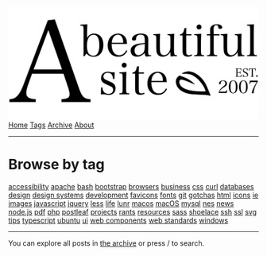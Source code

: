 <a href="index.html" class="header-link"><img src="images/logos/wordmark.svg" alt="A Beautiful Site" class="wordmark" /></a> <a href="index.html" class="nav-item">Home</a> <a href="tags/index.html" class="nav-item nav-item-active">Tags</a> <a href="posts/index.html" class="nav-item">Archive</a> <a href="about/index.html" class="nav-item">About</a>

------------------------------------------------------------------------

Browse by tag
=============

<a href="tags/accessibility/index.html" class="post-tag post-tag-large">accessibility</a> <a href="tags/apache/index.html" class="post-tag post-tag-large">apache</a> <a href="tags/bash/index.html" class="post-tag post-tag-large">bash</a> <a href="tags/bootstrap/index.html" class="post-tag post-tag-large">bootstrap</a> <a href="tags/browsers/index.html" class="post-tag post-tag-large">browsers</a> <a href="tags/business/index.html" class="post-tag post-tag-large">business</a> <a href="tags/css/index.html" class="post-tag post-tag-large">css</a> <a href="tags/curl/index.html" class="post-tag post-tag-large">curl</a> <a href="tags/databases/index.html" class="post-tag post-tag-large">databases</a> <a href="tags/design/index.html" class="post-tag post-tag-large">design</a> <a href="tags/design%20systems/index.html" class="post-tag post-tag-large">design systems</a> <a href="tags/development/index.html" class="post-tag post-tag-large">development</a> <a href="tags/favicons/index.html" class="post-tag post-tag-large">favicons</a> <a href="tags/fonts/index.html" class="post-tag post-tag-large">fonts</a> <a href="tags/git/index.html" class="post-tag post-tag-large">git</a> <a href="tags/gotchas/index.html" class="post-tag post-tag-large">gotchas</a> <a href="tags/html/index.html" class="post-tag post-tag-large">html</a> <a href="tags/icons/index.html" class="post-tag post-tag-large">icons</a> <a href="tags/ie/index.html" class="post-tag post-tag-large">ie</a> <a href="tags/images/index.html" class="post-tag post-tag-large">images</a> <a href="tags/javascript/index.html" class="post-tag post-tag-large">javascript</a> <a href="tags/jquery/index.html" class="post-tag post-tag-large">jquery</a> <a href="tags/less/index.html" class="post-tag post-tag-large">less</a> <a href="tags/life/index.html" class="post-tag post-tag-large">life</a> <a href="tags/lunr/index.html" class="post-tag post-tag-large">lunr</a> <a href="tags/macos/index.html" class="post-tag post-tag-large">macos</a> <a href="tags/macOS/index-2.html" class="post-tag post-tag-large">macOS</a> <a href="tags/mysql/index.html" class="post-tag post-tag-large">mysql</a> <a href="tags/nes/index.html" class="post-tag post-tag-large">nes</a> <a href="tags/news/index.html" class="post-tag post-tag-large">news</a> <a href="tags/node.js/index.html" class="post-tag post-tag-large">node.js</a> <a href="tags/pdf/index.html" class="post-tag post-tag-large">pdf</a> <a href="tags/php/index.html" class="post-tag post-tag-large">php</a> <a href="tags/postleaf/index.html" class="post-tag post-tag-large">postleaf</a> <a href="tags/projects/index.html" class="post-tag post-tag-large">projects</a> <a href="tags/rants/index.html" class="post-tag post-tag-large">rants</a> <a href="tags/resources/index.html" class="post-tag post-tag-large">resources</a> <a href="tags/sass/index.html" class="post-tag post-tag-large">sass</a> <a href="tags/shoelace/index.html" class="post-tag post-tag-large">shoelace</a> <a href="tags/ssh/index.html" class="post-tag post-tag-large">ssh</a> <a href="tags/ssl/index.html" class="post-tag post-tag-large">ssl</a> <a href="tags/svg/index.html" class="post-tag post-tag-large">svg</a> <a href="tags/tips/index.html" class="post-tag post-tag-large">tips</a> <a href="tags/typescript/index.html" class="post-tag post-tag-large">typescript</a> <a href="tags/ubuntu/index.html" class="post-tag post-tag-large">ubuntu</a> <a href="tags/ui/index.html" class="post-tag post-tag-large">ui</a> <a href="tags/web%20components/index.html" class="post-tag post-tag-large">web components</a> <a href="tags/web%20standards/index.html" class="post-tag post-tag-large">web standards</a> <a href="tags/windows/index.html" class="post-tag post-tag-large">windows</a>

------------------------------------------------------------------------

You can explore all posts in [the archive](index-2.html) or press / to search.
